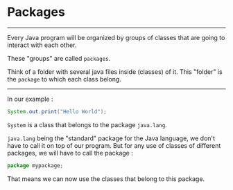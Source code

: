 # Packages

---

Every Java program will be organized by groups of classes that are going to interact with each other.

These "groups" are called `packages`.

Think of a folder with several java files inside (classes) of it. This "folder" is the `package` to which each class belong.

---

In our example :

```java
System.out.print("Hello World");
```

`System` is a class that belongs to the package `java.lang`.

`java.lang` being the "standard" package for the Java language, we don't have to call it on top of our program. But for any use of classes of different packages, we will have to call the package :

```js
package mypackage;
```

That means we can now use the classes that belong to this package.
